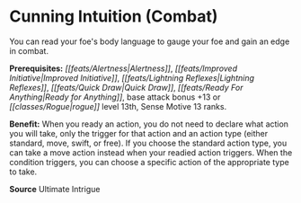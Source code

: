 ﻿---
cssclass: [feats]

---
# Cunning Intuition (Combat)

You can read your foe's body language to gauge your foe and gain an edge in combat.

**Prerequisites:** _[[feats/Alertness|Alertness]]_, _[[feats/Improved Initiative|Improved Initiative]]_, _[[feats/Lightning Reflexes|Lightning Reflexes]]_, _[[feats/Quick Draw|Quick Draw]]_, _[[feats/Ready For Anything|Ready for Anything]]_, base attack bonus +13 or _[[classes/Rogue|rogue]]_ level 13th, Sense Motive 13 ranks.

**Benefit:** When you ready an action, you do not need to declare what action you will take, only the trigger for that action and an action type (either standard, move, swift, or free). If you choose the standard action type, you can take a move action instead when your readied action triggers. When the condition triggers, you can choose a specific action of the appropriate type to take.

**Source** Ultimate Intrigue